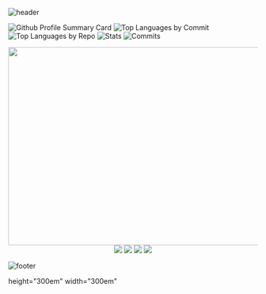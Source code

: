 
![header](https://capsule-render.vercel.app/api?type=waving&color=gradient&height=180&section=header&text=Gregory%20Redos&fontSize=90&animation=scaleIn&desc=Student%20at%20Makers%20Academy&descAlignY=75&descAlign=72)


![Github Profile Summary Card](http://github-profile-summary-cards.vercel.app/api/cards/profile-details?username=G-Redos&theme=2077)
![Top Languages by Commit](http://github-profile-summary-cards.vercel.app/api/cards/most-commit-language?username=G-Redos&theme=2077)
![Top Languages by Repo](http://github-profile-summary-cards.vercel.app/api/cards/repos-per-language?username=G-Redos&theme=2077) 
![Stats](http://github-profile-summary-cards.vercel.app/api/cards/stats?username=G-Redos&theme=2077)
![Commits](http://github-profile-summary-cards.vercel.app/api/cards/productive-time?username=G-Redos&theme=2077&gmtOffset=1)




<img height="400px" width="934px" Align="center" src="http://github-profile-summary-cards.vercel.app/api/cards/profile-details?username=G-Redos&theme=github"/>

<div Align="center" height="500em" width="500em">
<img src="http://github-profile-summary-cards.vercel.app/api/cards/most-commit-language?username=G-Redos&theme=github"/>
<img src="http://github-profile-summary-cards.vercel.app/api/cards/repos-per-language?username=G-Redos&theme=github"/>
<img src="http://github-profile-summary-cards.vercel.app/api/cards/stats?username=G-Redos&theme=github"/>
<img src="http://github-profile-summary-cards.vercel.app/api/cards/productive-time?username=G-Redos&theme=github&gmtOffset=1"/>
</div>

<!-- # Reach me -->

![footer](https://capsule-render.vercel.app/api?type=waving&color=gradient&height=80&section=footer)

height="300em" width="300em"